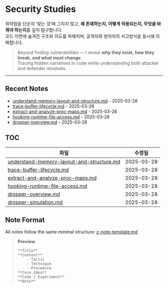 # Security Studies

취약점을 단순히 ‘찾는 것’에 그치지 않고, **왜 존재하는지, 어떻게 악용되는지, 무엇을 바꿔야 하는지**를 깊이 탐구합니다.  
코드 이면에 숨겨진 구조와 의도를 파헤치며, 공격자와 방어자의 사고방식을 동시에 이해합니다.

> Beyond finding vulnerabilities — I reveal **why they exist, how they break, and what must change**.  
> Tracing hidden narratives in code while understanding both attacker and defender mindsets.

---
## Recent Notes

<!-- RECENT_CHANGES -->
- [understand-memory-layout-and-structure.md](understand-memory-layout-and-structure.md) - 2025-03-28
- [trace-buffer-lifecycle.md](trace-buffer-lifecycle.md) - 2025-03-28
- [extract-and-analyze-proc-maps.md](extract-and-analyze-proc-maps.md) - 2025-03-28
- [hooking-runtime-file-access.md](hooking-runtime-file-access.md) - 2025-03-28
- [dropper-overview.md](dropper-overview.md) - 2025-03-28

<!-- RECENT_CHANGES_END -->

## TOC
<!-- RESEARCH_AREAS -->
| 파일 | 수정일 |
|------|--------|
| [understand-memory-layout-and-structure.md](understand-memory-layout-and-structure.md) | 2025-03-28 |
| [trace-buffer-lifecycle.md](trace-buffer-lifecycle.md) | 2025-03-28 |
| [extract-and-analyze-proc-maps.md](extract-and-analyze-proc-maps.md) | 2025-03-28 |
| [hooking-runtime-file-access.md](hooking-runtime-file-access.md) | 2025-03-28 |
| [dropper-overview.md](dropper-overview.md) | 2025-03-28 |
| [dropper-simulation.md](dropper-simulation.md) | 2025-03-28 |

<!-- RESEARCH_AREAS_END -->

## Note Format

All notes follow the same minimal structure: [z-note-template.md](./z-note-template.md)  
> **Preview**:
> ```
> **Title**
> **Context**
> 	  - Tactic
> 	  - Technique
> 	  - Procedure
> **Core Idea**
> **Code / Experiment**
> **Note**
> ```


